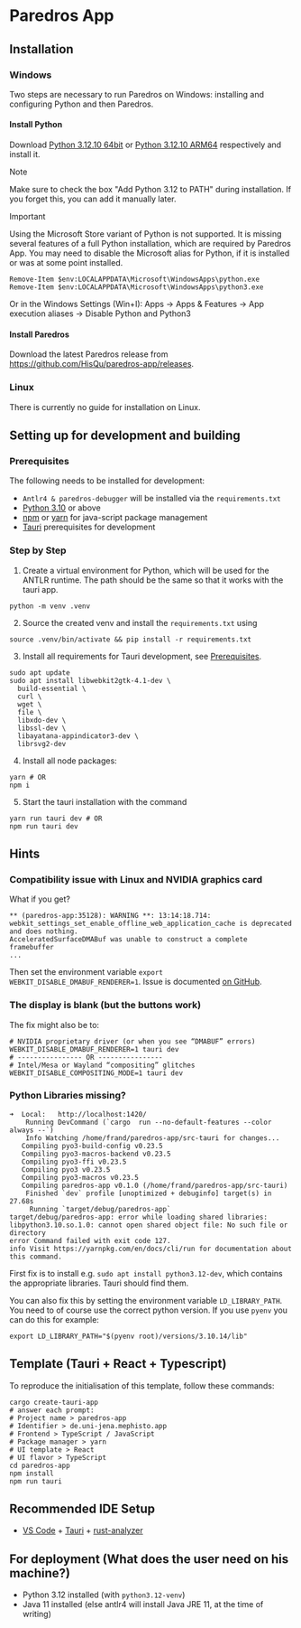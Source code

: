# Paredros App

## Installation

### Windows

Two steps are necessary to run Paredros on Windows: installing and configuring Python and then Paredros.

#### Install Python
Download [Python 3.12.10 64bit](https://www.python.org/ftp/python/3.12.10/python-3.12.10-amd64.exe)
or [Python 3.12.10 ARM64](https://www.python.org/ftp/python/3.12.10/python-3.12.10-arm64.exe) respectively
and install it.

> [!NOTE]
> Make sure to check the box "Add Python 3.12 to PATH" during installation.
> If you forget this, you can add it manually later.

> [!IMPORTANT]
> Using the Microsoft Store variant of Python is not supported. It is missing several features
> of a full Python installation, which are required by Paredros App.
> You may need to disable the Microsoft alias for Python, if it is installed or was at some point installed.
> ```
> Remove-Item $env:LOCALAPPDATA\Microsoft\WindowsApps\python.exe
> Remove-Item $env:LOCALAPPDATA\Microsoft\WindowsApps\python3.exe
> ``` 
> Or in the Windows Settings (Win+I): Apps -> Apps & Features -> App execution aliases -> Disable Python and Python3


#### Install Paredros
Download the latest Paredros release from https://github.com/HisQu/paredros-app/releases.

### Linux
There is currently no guide for installation on Linux.


## Setting up for development and building

### Prerequisites
The following needs to be installed for development:
- `Antlr4 & paredros-debugger` will be installed via the `requirements.txt`
- [Python 3.10](https://www.python.org/downloads/) or above
- [npm](https://nodejs.org/en/download) or [yarn](https://classic.yarnpkg.com/lang/en/) for java-script package management
- [Tauri](https://v1.tauri.app/v1/guides/getting-started/prerequisites) prerequisites for development

### Step by Step

1. Create a virtual environment for Python, which will be used for the ANTLR runtime.
The path should be the same so that it works with the tauri app.
```shell
python -m venv .venv
```
2. Source the created venv and install the `requirements.txt` using 
```shell
source .venv/bin/activate && pip install -r requirements.txt
```

3. Install all requirements for Tauri development, see [Prerequisites](https://tauri.app/start/prerequisites/).
```shell
sudo apt update
sudo apt install libwebkit2gtk-4.1-dev \
  build-essential \
  curl \
  wget \
  file \
  libxdo-dev \
  libssl-dev \
  libayatana-appindicator3-dev \
  librsvg2-dev
```

4. Install all node packages:
```shell
yarn # OR
npm i
```

5. Start the tauri installation with the command
```shell
yarn run tauri dev # OR
npm run tauri dev
```

## Hints

### Compatibility issue with Linux and NVIDIA graphics card 
What if you get?
```
** (paredros-app:35128): WARNING **: 13:14:18.714: webkit_settings_set_enable_offline_web_application_cache is deprecated and does nothing.
AcceleratedSurfaceDMABuf was unable to construct a complete framebuffer
...
```
Then set the environment variable `export WEBKIT_DISABLE_DMABUF_RENDERER=1`. Issue is documented [on GitHub](https://github.com/tauri-apps/tauri/issues/9304).

### The display is blank (but the buttons work)

The fix might also be to:
```
# NVIDIA proprietary driver (or when you see “DMABUF” errors)
WEBKIT_DISABLE_DMABUF_RENDERER=1 tauri dev
# ---------------- OR ----------------
# Intel/Mesa or Wayland “compositing” glitches
WEBKIT_DISABLE_COMPOSITING_MODE=1 tauri dev
```

### Python Libraries missing?
```
➜  Local:   http://localhost:1420/
    Running DevCommand (`cargo  run --no-default-features --color always --`)
    Info Watching /home/frand/paredros-app/src-tauri for changes...
   Compiling pyo3-build-config v0.23.5
   Compiling pyo3-macros-backend v0.23.5
   Compiling pyo3-ffi v0.23.5
   Compiling pyo3 v0.23.5
   Compiling pyo3-macros v0.23.5
   Compiling paredros-app v0.1.0 (/home/frand/paredros-app/src-tauri)
    Finished `dev` profile [unoptimized + debuginfo] target(s) in 27.68s
     Running `target/debug/paredros-app`
target/debug/paredros-app: error while loading shared libraries: libpython3.10.so.1.0: cannot open shared object file: No such file or directory
error Command failed with exit code 127.
info Visit https://yarnpkg.com/en/docs/cli/run for documentation about this command.
```

First fix is to install e.g. `sudo apt install python3.12-dev`, which contains the appropriate libraries. Tauri should find them.

You can also fix this by setting the environment variable `LD_LIBRARY_PATH`. You need to of course use the correct python version.
If you use `pyenv` you can do this for example:
```
export LD_LIBRARY_PATH="$(pyenv root)/versions/3.10.14/lib"
```

## Template (Tauri + React + Typescript)

To reproduce the initialisation of this template, follow these commands:
```shell
cargo create-tauri-app
# answer each prompt:
# Project name > paredros-app
# Identifier > de.uni-jena.mephisto.app
# Frontend > TypeScript / JavaScript
# Package manager > yarn
# UI template > React
# UI flavor > TypeScript
cd paredros-app
npm install
npm run tauri
```

## Recommended IDE Setup

- [VS Code](https://code.visualstudio.com/) + [Tauri](https://marketplace.visualstudio.com/items?itemName=tauri-apps.tauri-vscode) + [rust-analyzer](https://marketplace.visualstudio.com/items?itemName=rust-lang.rust-analyzer)


## For deployment (What does the user need on his machine?)

- Python 3.12 installed (with `python3.12-venv`)
- Java 11 installed (else antlr4 will install Java JRE 11, at the time of writing)